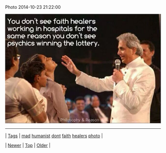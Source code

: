 <!--
title: Photo 2014-10-23 21
date: 2020-06-28T15:27:00.033Z
tags: mad, humanist, dont, faith, healers, photo
-->


Photo 2014-10-23 21:22:00

![](100776036139-0.jpg)

<!--BOTTOM-POST-NAVIGATION-->
---

| [Tags](tags.md) | [mad](tag-mad.md) [humanist](tag-humanist.md) [dont](tag-dont.md) [faith](tag-faith.md) [healers](tag-healers.md) [photo](tag-photo.md) |

| [Newer](100740705934.md) | [Top](index.md) | [Older](100784510114.md) |